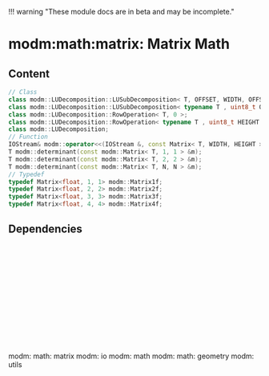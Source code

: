 !!! warning "These module docs are in beta and may be incomplete."

# modm:math:matrix: Matrix Math



## Content

```cpp
// Class
class modm::LUDecomposition::LUSubDecomposition< T, OFFSET, WIDTH, OFFSET >;
class modm::LUDecomposition::LUSubDecomposition< typename T , uint8_t OFFSET, uint8_t HEIGHT, uint8_t WIDTH >;
class modm::LUDecomposition::RowOperation< T, 0 >;
class modm::LUDecomposition::RowOperation< typename T , uint8_t HEIGHT >;
class modm::LUDecomposition;
// Function
IOStream& modm::operator<<(IOStream &, const Matrix< T, WIDTH, HEIGHT > &);
T modm::determinant(const modm::Matrix< T, 1, 1 > &m);
T modm::determinant(const modm::Matrix< T, 2, 2 > &m);
T modm::determinant(const modm::Matrix< T, N, N > &m);
// Typedef
typedef Matrix<float, 1, 1> modm::Matrix1f;
typedef Matrix<float, 2, 2> modm::Matrix2f;
typedef Matrix<float, 3, 3> modm::Matrix3f;
typedef Matrix<float, 4, 4> modm::Matrix4f;
```
## Dependencies

<?xml version="1.0" encoding="UTF-8" standalone="no"?>
<!DOCTYPE svg PUBLIC "-//W3C//DTD SVG 1.1//EN"
 "http://www.w3.org/Graphics/SVG/1.1/DTD/svg11.dtd">
<!-- Generated by graphviz version 2.40.1 (20161225.0304)
 -->
<!-- Title: modm:math:matrix Pages: 1 -->
<svg width="298pt" height="150pt"
 viewBox="0.00 0.00 298.00 150.00" xmlns="http://www.w3.org/2000/svg" xmlns:xlink="http://www.w3.org/1999/xlink">
<g id="graph0" class="graph" transform="scale(1 1) rotate(0) translate(4 146)">
<title>modm:math:matrix</title>
<polygon fill="#ffffff" stroke="transparent" points="-4,4 -4,-146 294,-146 294,4 -4,4"/>
<!-- modm_math_matrix -->
<g id="node1" class="node">
<title>modm_math_matrix</title>
<polygon fill="#d3d3d3" stroke="#000000" stroke-width="2" points="210,-53 154,-53 154,0 210,0 210,-53"/>
<text text-anchor="middle" x="182" y="-37.8" font-family="Times,serif" font-size="14.00" fill="#000000">modm:</text>
<text text-anchor="middle" x="182" y="-22.8" font-family="Times,serif" font-size="14.00" fill="#000000">math:</text>
<text text-anchor="middle" x="182" y="-7.8" font-family="Times,serif" font-size="14.00" fill="#000000">matrix</text>
</g>
<!-- modm_io -->
<g id="node2" class="node">
<title>modm_io</title>
<g id="a_node2"><a xlink:href="../modm-io" xlink:title="modm:&#10;io">
<polygon fill="#d3d3d3" stroke="#000000" points="56,-134.5 0,-134.5 0,-96.5 56,-96.5 56,-134.5"/>
<text text-anchor="middle" x="28" y="-119.3" font-family="Times,serif" font-size="14.00" fill="#000000">modm:</text>
<text text-anchor="middle" x="28" y="-104.3" font-family="Times,serif" font-size="14.00" fill="#000000">io</text>
</a>
</g>
</g>
<!-- modm_math_matrix&#45;&gt;modm_io -->
<g id="edge1" class="edge">
<title>modm_math_matrix&#45;&gt;modm_io</title>
<path fill="none" stroke="#000000" d="M153.5238,-40.3942C129.4651,-52.4423 94.339,-70.766 65,-89 64.2073,-89.4927 63.409,-89.9963 62.6072,-90.5088"/>
<polygon fill="#000000" stroke="#000000" points="60.3721,-87.7921 53.9869,-96.2466 64.2508,-93.6193 60.3721,-87.7921"/>
</g>
<!-- modm_math -->
<g id="node3" class="node">
<title>modm_math</title>
<g id="a_node3"><a xlink:href="../modm-math" xlink:title="modm:&#10;math">
<polygon fill="#d3d3d3" stroke="#000000" points="130,-134.5 74,-134.5 74,-96.5 130,-96.5 130,-134.5"/>
<text text-anchor="middle" x="102" y="-119.3" font-family="Times,serif" font-size="14.00" fill="#000000">modm:</text>
<text text-anchor="middle" x="102" y="-104.3" font-family="Times,serif" font-size="14.00" fill="#000000">math</text>
</a>
</g>
</g>
<!-- modm_math_matrix&#45;&gt;modm_math -->
<g id="edge2" class="edge">
<title>modm_math_matrix&#45;&gt;modm_math</title>
<path fill="none" stroke="#000000" d="M157.9974,-53.2029C147.826,-64.5186 136.0023,-77.6725 125.8478,-88.9694"/>
<polygon fill="#000000" stroke="#000000" points="123.2073,-86.6713 119.1252,-96.4482 128.4132,-91.3509 123.2073,-86.6713"/>
</g>
<!-- modm_math_geometry -->
<g id="node4" class="node">
<title>modm_math_geometry</title>
<g id="a_node4"><a xlink:href="../modm-math-geometry" xlink:title="modm:&#10;math:&#10;geometry">
<polygon fill="#d3d3d3" stroke="#000000" points="216,-142 148,-142 148,-89 216,-89 216,-142"/>
<text text-anchor="middle" x="182" y="-126.8" font-family="Times,serif" font-size="14.00" fill="#000000">modm:</text>
<text text-anchor="middle" x="182" y="-111.8" font-family="Times,serif" font-size="14.00" fill="#000000">math:</text>
<text text-anchor="middle" x="182" y="-96.8" font-family="Times,serif" font-size="14.00" fill="#000000">geometry</text>
</a>
</g>
</g>
<!-- modm_math_matrix&#45;&gt;modm_math_geometry -->
<g id="edge3" class="edge">
<title>modm_math_matrix&#45;&gt;modm_math_geometry</title>
<path fill="none" stroke="#000000" d="M175.7547,-53.2029C175.276,-61.2113 175.1378,-70.1403 175.3402,-78.6802"/>
<polygon fill="#000000" stroke="#000000" points="171.8489,-78.9678 175.7558,-88.8159 178.843,-78.6809 171.8489,-78.9678"/>
</g>
<!-- modm_utils -->
<g id="node5" class="node">
<title>modm_utils</title>
<g id="a_node5"><a xlink:href="../modm-utils" xlink:title="modm:&#10;utils">
<polygon fill="#d3d3d3" stroke="#000000" points="290,-134.5 234,-134.5 234,-96.5 290,-96.5 290,-134.5"/>
<text text-anchor="middle" x="262" y="-119.3" font-family="Times,serif" font-size="14.00" fill="#000000">modm:</text>
<text text-anchor="middle" x="262" y="-104.3" font-family="Times,serif" font-size="14.00" fill="#000000">utils</text>
</a>
</g>
</g>
<!-- modm_math_matrix&#45;&gt;modm_utils -->
<g id="edge4" class="edge">
<title>modm_math_matrix&#45;&gt;modm_utils</title>
<path fill="none" stroke="#000000" d="M206.0026,-53.2029C216.174,-64.5186 227.9977,-77.6725 238.1522,-88.9694"/>
<polygon fill="#000000" stroke="#000000" points="235.5868,-91.3509 244.8748,-96.4482 240.7927,-86.6713 235.5868,-91.3509"/>
</g>
<!-- modm_math_geometry&#45;&gt;modm_math_matrix -->
<g id="edge5" class="edge">
<title>modm_math_geometry&#45;&gt;modm_math_matrix</title>
<path fill="none" stroke="#000000" d="M188.2442,-88.8159C188.7234,-80.809 188.8621,-71.8804 188.6603,-63.3399"/>
<polygon fill="#000000" stroke="#000000" points="192.1515,-63.0514 188.2453,-53.2029 185.1574,-63.3378 192.1515,-63.0514"/>
</g>
</g>
</svg>

